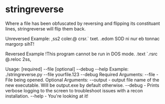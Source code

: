# stringreverse

Where a file has been obfuscated by reversing and flipping its constituant lines, stringreverse will flip them back.

Unreversed Example:
,ss2
coler.@
crsr.`
txet.
.edom SOD ni nur eb tonnac margorp sihT!

Reversed Example
!This program cannot be run in DOS mode.
.text
`.rsrc
@.reloc
2ss,

Usage: [required] --file [optional] --debug --help
Example: ./stringreverse.py --file yourfile.123 --debug
Required Arguments:
--file - File being opened.
Optional Arguments:
--output - output file name of the new executable.  Will be output.exe by default otherwise.
--debug - Prints verbose logging to the screen to troubleshoot issues with a recon installation.
--help - You're looking at it!
